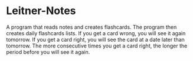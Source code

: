 # Leitner-Notes
A program that reads notes and creates flashcards. The program then creates daily flashcards lists. If you get a card wrong, you will see it again tomorrow. If you get a card right, you will see the card at a date later than tomorrow. The more consecutive times you get a card right, the longer the period before you will see it again.
